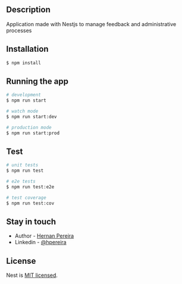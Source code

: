 ## Description

Application made with Nestjs to manage feedback and administrative processes

## Installation

```bash
$ npm install
```

## Running the app

```bash
# development
$ npm run start

# watch mode
$ npm run start:dev

# production mode
$ npm run start:prod
```

## Test

```bash
# unit tests
$ npm run test

# e2e tests
$ npm run test:e2e

# test coverage
$ npm run test:cov
```

## Stay in touch

- Author - [Hernan Pereira](http://google.com)
- Linkedin - [@hpereira](https://www.linkedin.com/in/hernan-pereira-627a41195)

## License

Nest is [MIT licensed](LICENSE).
